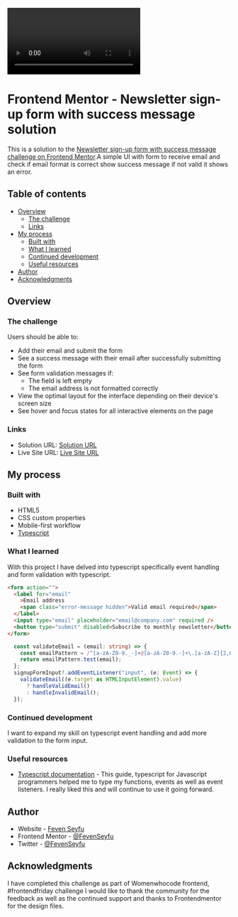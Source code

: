 
![Project Demo](https://github.com/FevenSeyfu/newsletter-sign-up-with-success-message/blob/main/newsletter-demo.webm)
# Frontend Mentor - Newsletter sign-up form with success message solution

This is a solution to the [Newsletter sign-up form with success message challenge on Frontend Mentor](https://www.frontendmentor.io/challenges/newsletter-signup-form-with-success-message-3FC1AZbNrv).A simple UI with form to receive email and check if email format is correct show success message if not valid it shows an error.

## Table of contents

- [Overview](#overview)
  - [The challenge](#the-challenge)
  - [Links](#links)
- [My process](#my-process)
  - [Built with](#built-with)
  - [What I learned](#what-i-learned)
  - [Continued development](#continued-development)
  - [Useful resources](#useful-resources)
- [Author](#author)
- [Acknowledgments](#acknowledgments)

## Overview

### The challenge

Users should be able to:

- Add their email and submit the form
- See a success message with their email after successfully submitting the form
- See form validation messages if:
  - The field is left empty
  - The email address is not formatted correctly
- View the optimal layout for the interface depending on their device's screen size
- See hover and focus states for all interactive elements on the page

### Links

- Solution URL: [Solution URL](https://github.com/FevenSeyfu/newsletter-sign-up-with-success-message)
- Live Site URL: [Live Site URL](https://newsletter-signup-feven.netlify.app/)

## My process

### Built with

- HTML5
- CSS custom properties
- Mobile-first workflow
- [Typescript](https://www.typescriptlang.org/)

### What I learned

With this project I have delved into typescript specifically  event handling and form validation with typescript.

```html
<form action="">
  <label for="email"
    >Email address
    <span class="error-message hidden">Valid email required</span>
  </label>
  <input type="email" placeholder="email@company.com" required />
  <button type="submit" disabled>Subscribe to monthly newsletter</button>
</form>
```

```ts
  const validateEmail = (email: string) => {
    const emailPattern = /^[a-zA-Z0-9._-]+@[a-zA-Z0-9.-]+\.[a-zA-Z]{2,6}$/;
    return emailPattern.test(email);
  };
  signupFormInput?.addEventListener("input", (e: Event) => {
    validateEmail((e.target as HTMLInputElement).value)
      ? handleValidEmail()
      : handleInvalidEmail();
  });
```

### Continued development

I want to expand my skill on typescript event handling and add more validation to the form input.

### Useful resources

- [Typescript documentation](https://www.typescriptlang.org/docs/handbook/typescript-in-5-minutes.html) - This guide, typescript for Javascript programmers helped me to type my functions, events as well as event listeners. I really liked this  and will continue to use it going forward.

## Author

- Website - [Feven Seyfu](https://fevenseyfu.tech)
- Frontend Mentor - [@FevenSeyfu](https://www.frontendmentor.io/profile/FevenSeyfu)
- Twitter - [@FevenSeyfu](https://www.twitter.com/FevenSeyfu)

## Acknowledgments

I have completed this challenge as part of Womenwhocode frontend, #frontendfriday challenge I would like to thank the community for the feedback as well as the  continued support and thanks to Frontendmentor for the design files.

